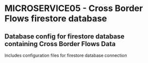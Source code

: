 # MICROSERVICE05 - Cross Border Flows firestore database

## Database config for firestore database containing Cross Border Flows Data

Includes configuration files for firestore database connection
